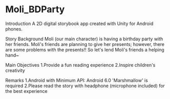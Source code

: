 # Moli_BDParty
Introduction
A 2D digital storybook app created with Unity for Android phones.

Story Background
Moli (our main character) is having a birthday party with her friends.
Moli's friends are planning to give her presents; however,
there are some problems with the presents!!
So let's lend Moli's friends a helping hand~

Main Objectives
1.Provide a fun reading experience
2.Inspire children's creativity

Remarks
1.Android with Minimum API: Android 6.0 'Marshmallow' is required
2.Please read the story with headphone (microphone included) for the best experience
